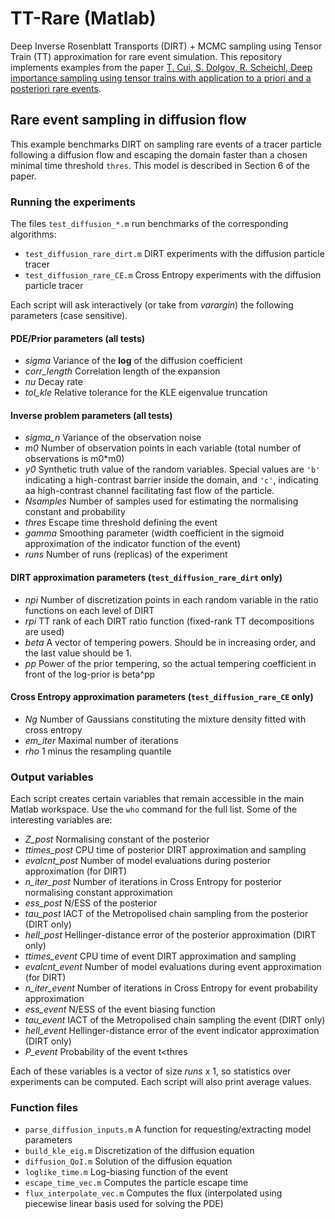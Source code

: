 # TT-Rare (Matlab)
Deep Inverse Rosenblatt Transports (DIRT) + MCMC sampling using Tensor Train (TT) approximation for rare event simulation. This repository implements examples from the paper [T. Cui, S. Dolgov, R. Scheichl, Deep importance sampling using tensor trains with application to a priori and a posteriori rare events](https://arxiv.org/abs/2209.01941).


## Rare event sampling in diffusion flow

This example benchmarks DIRT on sampling rare events of a tracer particle following a diffusion flow and escaping the domain faster than a chosen minimal time threshold `thres`. This model is described in Section 6 of the paper.

### Running the experiments

The files `test_diffusion_*.m` run benchmarks of the corresponding algorithms:
   - `test_diffusion_rare_dirt.m`  DIRT experiments with the diffusion particle tracer
   - `test_diffusion_rare_CE.m`  Cross Entropy experiments with the diffusion particle tracer

Each script will ask interactively (or take from *varargin*) the following parameters (case sensitive).
#### PDE/Prior parameters (all tests)
 * *sigma* Variance of the **log** of the diffusion coefficient
 * *corr_length* Correlation length of the expansion
 * *nu* Decay rate
 * *tol_kle* Relative tolerance for the KLE eigenvalue truncation

#### Inverse problem parameters (all tests)
 * *sigma_n* Variance of the observation noise
 * *m0* Number of observation points in each variable (total number of observations is m0*m0)
 * *y0* Synthetic truth value of the random variables. Special values are `'b'` indicating a high-contrast barrier inside the domain, and `'c'`, indicating aa high-contrast channel facilitating fast flow of the particle.
 * *Nsamples* Number of samples used for estimating the normalising constant and probability
 * *thres* Escape time threshold defining the event
 * *gamma* Smoothing parameter (width coefficient in the sigmoid approximation of the indicator function of the event)
 * *runs* Number of runs (replicas) of the experiment

#### DIRT approximation parameters (`test_diffusion_rare_dirt` only)

 * *npi* Number of discretization points in each random variable in the ratio functions on each level of DIRT
 * *rpi* TT rank of each DIRT ratio function (fixed-rank TT decompositions are used)
 * *beta* A vector of tempering powers. Should be in increasing order, and the last value should be 1.
 * *pp* Power of the prior tempering, so the actual tempering coefficient in front of the log-prior is beta^pp

#### Cross Entropy approximation parameters (`test_diffusion_rare_CE` only)

 * *Ng* Number of Gaussians constituting the mixture density fitted with cross entropy
 * *em_iter* Maximal number of iterations
 * *rho* 1 minus the resampling quantile


### Output variables

Each script creates certain variables that remain accessible in the main Matlab workspace.
Use the `who` command for the full list.
Some of the interesting variables are:

 * *Z_post* Normalising constant of the posterior
 * *ttimes_post* CPU time of posterior DIRT approximation and sampling
 * *evalcnt_post* Number of model evaluations during posterior approximation (for DIRT)
 * *n_iter_post* Number of iterations in Cross Entropy for posterior normalising constant approximation
 * *ess_post* N/ESS of the posterior
 * *tau_post* IACT of the Metropolised chain sampling from the posterior (DIRT only)
 * *hell_post* Hellinger-distance error of the posterior approximation (DIRT only)
 * *ttimes_event* CPU time of event DIRT approximation and sampling
 * *evalcnt_event* Number of model evaluations during event approximation (for DIRT)
 * *n_iter_event* Number of iterations in Cross Entropy for event probability approximation
 * *ess_event* N/ESS of the event biasing function
 * *tau_event* IACT of the Metropolised chain sampling the event (DIRT only)
 * *hell_event* Hellinger-distance error of the event indicator approximation (DIRT only)
 * *P_event* Probability of the event t<thres

Each of these variables is a vector of size *runs* x 1, so statistics over experiments can be computed. Each script will also print average values.

### Function files

 * `parse_diffusion_inputs.m`    A function for requesting/extracting model parameters
 * `build_kle_eig.m`             Discretization of the diffusion equation
 * `diffusion_QoI.m`             Solution of the diffusion equation
 * `loglike_time.m`              Log-biasing function of the event
 * `escape_time_vec.m`           Computes the particle escape time
 * `flux_interpolate_vec.m`      Computes the flux (interpolated using piecewise linear basis used for solving the PDE)

